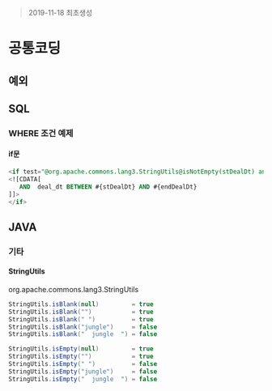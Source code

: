 > 2019-11-18 최초생성

공통코딩
========

예외
----

SQL
---

### WHERE 조건 예제

#### if문

```sql
<if test="@org.apache.commons.lang3.StringUtils@isNotEmpty(stDealDt) and @org.apache.commons.lang3.StringUtils@isNotEmpty(endDealDt)">
<![CDATA[
   AND  deal_dt BETWEEN #{stDealDt} AND #{endDealDt}
]]>
</if>
```

JAVA
----

### 기타

#### StringUtils

org.apache.commons.lang3.StringUtils

```java
StringUtils.isBlank(null)         = true
StringUtils.isBlank("")           = true  
StringUtils.isBlank(" ")          = true  
StringUtils.isBlank("jungle")     = false  
StringUtils.isBlank("  jungle  ") = false

StringUtils.isEmpty(null)         = true
StringUtils.isEmpty("")           = true  
StringUtils.isEmpty(" ")          = false  
StringUtils.isEmpty("jungle")     = false  
StringUtils.isEmpty("  jungle  ") = false
```
